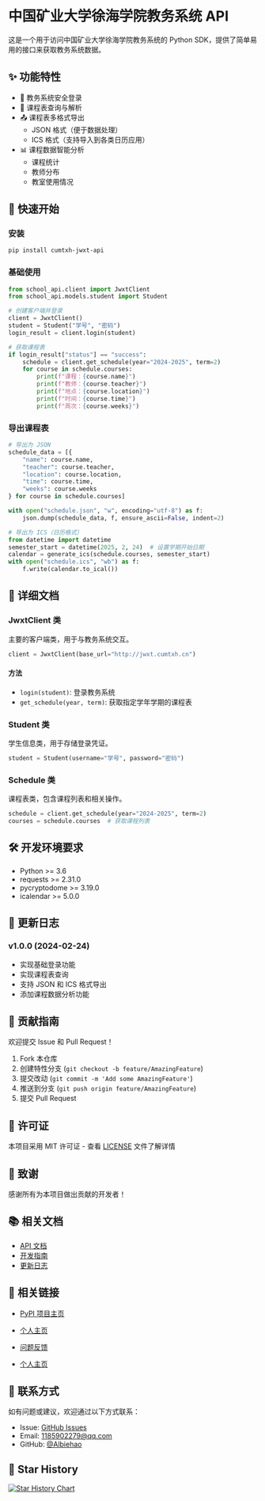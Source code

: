 # 中国矿业大学徐海学院教务系统 API

这是一个用于访问中国矿业大学徐海学院教务系统的 Python SDK，提供了简单易用的接口来获取教务系统数据。

## ✨ 功能特性

- 🔐 教务系统安全登录
- 📅 课程表查询与解析
- 📤 课程表多格式导出
  - JSON 格式（便于数据处理）
  - ICS 格式（支持导入到各类日历应用）
- 📊 课程数据智能分析
  - 课程统计
  - 教师分布
  - 教室使用情况

## 🚀 快速开始

### 安装

```bash
pip install cumtxh-jwxt-api
```

### 基础使用

```python
from school_api.client import JwxtClient
from school_api.models.student import Student

# 创建客户端并登录
client = JwxtClient()
student = Student("学号", "密码")
login_result = client.login(student)

# 获取课程表
if login_result["status"] == "success":
    schedule = client.get_schedule(year="2024-2025", term=2)
    for course in schedule.courses:
        print(f"课程：{course.name}")
        print(f"教师：{course.teacher}")
        print(f"地点：{course.location}")
        print(f"时间：{course.time}")
        print(f"周次：{course.weeks}")
```

### 导出课程表

```python
# 导出为 JSON
schedule_data = [{
    "name": course.name,
    "teacher": course.teacher,
    "location": course.location,
    "time": course.time,
    "weeks": course.weeks
} for course in schedule.courses]

with open("schedule.json", "w", encoding="utf-8") as f:
    json.dump(schedule_data, f, ensure_ascii=False, indent=2)

# 导出为 ICS（日历格式）
from datetime import datetime
semester_start = datetime(2025, 2, 24)  # 设置学期开始日期
calendar = generate_ics(schedule.courses, semester_start)
with open("schedule.ics", "wb") as f:
    f.write(calendar.to_ical())
```

## 📖 详细文档

### JwxtClient 类

主要的客户端类，用于与教务系统交互。

```python
client = JwxtClient(base_url="http://jwxt.cumtxh.cn")
```

#### 方法

- `login(student)`: 登录教务系统
- `get_schedule(year, term)`: 获取指定学年学期的课程表

### Student 类

学生信息类，用于存储登录凭证。

```python
student = Student(username="学号", password="密码")
```

### Schedule 类

课程表类，包含课程列表和相关操作。

```python
schedule = client.get_schedule(year="2024-2025", term=2)
courses = schedule.courses  # 获取课程列表
```

## 🛠️ 开发环境要求

- Python >= 3.6
- requests >= 2.31.0
- pycryptodome >= 3.19.0
- icalendar >= 5.0.0

## 📝 更新日志

### v1.0.0 (2024-02-24)

- 实现基础登录功能
- 实现课程表查询
- 支持 JSON 和 ICS 格式导出
- 添加课程数据分析功能

## 🤝 贡献指南

欢迎提交 Issue 和 Pull Request！

1. Fork 本仓库
2. 创建特性分支 (`git checkout -b feature/AmazingFeature`)
3. 提交改动 (`git commit -m 'Add some AmazingFeature'`)
4. 推送到分支 (`git push origin feature/AmazingFeature`)
5. 提交 Pull Request

## 📄 许可证

本项目采用 MIT 许可证 - 查看 [LICENSE](LICENSE) 文件了解详情

## 🙏 致谢

感谢所有为本项目做出贡献的开发者！

## 📚 相关文档

- [API 文档](docs/api.md)
- [开发指南](docs/development.md)
- [更新日志](docs/changelog.md)


## 🔗 相关链接


- [PyPI 项目主页](https://pypi.org/project/cumtxh-jwxt-api/)

- [个人主页](https://github.com/Albiehao)

- [问题反馈](https://github.com/Albiehao/cumtxh-jwxt-api/issues)
- [个人主页](https://github.com/Albiehao)

## 📧 联系方式

如有问题或建议，欢迎通过以下方式联系：

- Issue: [GitHub Issues](https://github.com/Albiehao/cumtxh-jwxt-api/issues)
- Email: 1185902279@qq.com
- GitHub: [@Albiehao](https://github.com/Albiehao)

## 🌟 Star History

[![Star History Chart](https://api.star-history.com/svg?repos=Albiehao/cumtxh-jwxt-api&type=Date)](https://star-history.com/#Albiehao/cumtxh-jwxt-api&Date)
